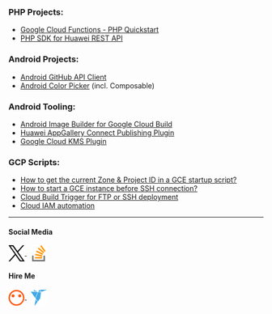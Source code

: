 ### PHP Projects:
- [Google Cloud Functions - PHP Quickstart](https://github.com/syslogic/php-cloudfunctions-quickstart)
- [PHP SDK for Huawei REST API](https://github.com/syslogic/php-hms)

### Android Projects:
- [Android GitHub API Client](https://github.com/syslogic/androidx-github)
 - [Android Color Picker](https://github.com/syslogic/androidx-colorpicker) (incl. Composable)

### Android Tooling:
- [Android Image Builder for Google Cloud Build](https://github.com/syslogic/cloudbuild-android)
- [Huawei AppGallery Connect Publishing Plugin](https://github.com/syslogic/agconnect-publishing-gradle-plugin)
- [Google Cloud KMS Plugin](https://github.com/syslogic/google-cloud-kms-gradle-plugin)

### GCP Scripts:
- [How to get the current Zone & Project ID in a GCE startup script?](https://stackoverflow.com/questions/62617340/how-to-get-the-current-zone-project-id-in-a-gce-startup-script)
- [How to start a GCE instance before SSH connection?](https://stackoverflow.com/a/72662488/549372)
- [Cloud Build Trigger for FTP or SSH deployment](https://stackoverflow.com/a/69021448/549372)
- [Cloud IAM automation](https://stackoverflow.com/a/72415040/549372)

 ---

<h4 align="left">Social Media</h4>
<a href="https://twitter.com/sysl0gic" target="_blank">
<img align="center" src="https://raw.githubusercontent.com/syslogic/syslogic/master/images/x.svg" alt="X" height="32" width="32"/>
</a>
&nbsp;
<a href="https://stackoverflow.com/users/549372?tab=profile" target="_blank">
<img align="center" src="https://raw.githubusercontent.com/syslogic/syslogic/master/images/so.svg" alt="Stack Overflow" height="32" width="32"/>
</a>


<h4 align="left">Hire Me</h4>
<a href="https://www.peopleperhour.com/freelancer/technology-programming/martin-zeitler-software-developer-devops-engineer-jywvvm" target="_blank">
<img align="center" src="https://raw.githubusercontent.com/syslogic/syslogic/master/images/pph.png" alt="People Per Hour" height="32" width="32"/>
</a>
&nbsp;
<a href="https://www.freelancer.com/u/syslogic" target="_blank">
<img align="center" src="https://raw.githubusercontent.com/syslogic/syslogic/master/images/fl.png" alt="Freelancer" height="32" width="32"/>
</a>
